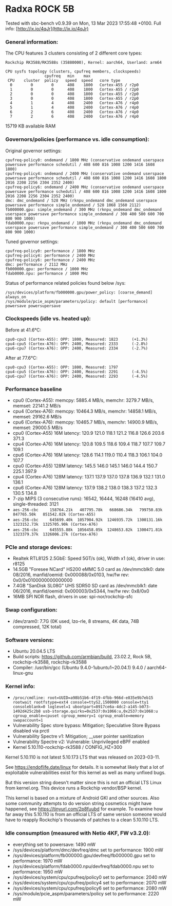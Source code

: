 # Radxa ROCK 5B

Tested with sbc-bench v0.9.39 on Mon, 13 Mar 2023 17:55:48 +0100. Full info: [http://ix.io/4qJr](http://ix.io/4qJr)

### General information:

The CPU features 3 clusters consisting of 2 different core types:

    Rockchip RK3588/RK3588s (35880000), Kernel: aarch64, Userland: arm64
    
    CPU sysfs topology (clusters, cpufreq members, clockspeeds)
                     cpufreq   min    max
     CPU    cluster  policy   speed  speed   core type
      0        0        0      408    1800   Cortex-A55 / r2p0
      1        0        0      408    1800   Cortex-A55 / r2p0
      2        0        0      408    1800   Cortex-A55 / r2p0
      3        0        0      408    1800   Cortex-A55 / r2p0
      4        1        4      408    2400   Cortex-A76 / r4p0
      5        1        4      408    2400   Cortex-A76 / r4p0
      6        2        6      408    2400   Cortex-A76 / r4p0
      7        2        6      408    2400   Cortex-A76 / r4p0

15719 KB available RAM

### Governors/policies (performance vs. idle consumption):

Original governor settings:

    cpufreq-policy0: ondemand / 1800 MHz (conservative ondemand userspace powersave performance schedutil / 408 600 816 1008 1200 1416 1608 1800)
    cpufreq-policy4: ondemand / 2400 MHz (conservative ondemand userspace powersave performance schedutil / 408 600 816 1008 1200 1416 1608 1800 2016 2208 2256 2304 2352 2400)
    cpufreq-policy6: ondemand / 2400 MHz (conservative ondemand userspace powersave performance schedutil / 408 600 816 1008 1200 1416 1608 1800 2016 2208 2256 2304 2352 2400)
    dmc: dmc_ondemand / 528 MHz (rknpu_ondemand dmc_ondemand userspace powersave performance simple_ondemand / 528 1068 1560 2112)
    fb000000.gpu: simple_ondemand / 300 MHz (rknpu_ondemand dmc_ondemand userspace powersave performance simple_ondemand / 300 400 500 600 700 800 900 1000)
    fdab0000.npu: rknpu_ondemand / 1000 MHz (rknpu_ondemand dmc_ondemand userspace powersave performance simple_ondemand / 300 400 500 600 700 800 900 1000)

Tuned governor settings:

    cpufreq-policy0: performance / 1800 MHz
    cpufreq-policy4: performance / 2400 MHz
    cpufreq-policy6: performance / 2400 MHz
    dmc: performance / 2112 MHz
    fb000000.gpu: performance / 1000 MHz
    fdab0000.npu: performance / 1000 MHz

Status of performance related policies found below /sys:

    /sys/devices/platform/fb000000.gpu/power_policy: [coarse_demand] always_on
    /sys/module/pcie_aspm/parameters/policy: default [performance] powersave powersupersave

### Clockspeeds (idle vs. heated up):

Before at 41.6°C:

    cpu0-cpu3 (Cortex-A55): OPP: 1800, Measured: 1823      (+1.3%)
    cpu4-cpu5 (Cortex-A76): OPP: 2400, Measured: 2333      (-2.8%)
    cpu6-cpu7 (Cortex-A76): OPP: 2400, Measured: 2334      (-2.7%)

After at 77.6°C:

    cpu0-cpu3 (Cortex-A55): OPP: 1800, Measured: 1797 
    cpu4-cpu5 (Cortex-A76): OPP: 2400, Measured: 2291      (-4.5%)
    cpu6-cpu7 (Cortex-A76): OPP: 2400, Measured: 2293      (-4.5%)

### Performance baseline

  * cpu0 (Cortex-A55): memcpy: 5885.4 MB/s, memchr: 3279.7 MB/s, memset: 22141.2 MB/s
  * cpu4 (Cortex-A76): memcpy: 10464.3 MB/s, memchr: 14858.1 MB/s, memset: 29162.6 MB/s
  * cpu6 (Cortex-A76): memcpy: 10465.7 MB/s, memchr: 14900.9 MB/s, memset: 29000.5 MB/s
  * cpu0 (Cortex-A55) 16M latency: 120.9 121.0 118.1 121.2 116.8 126.6 203.6 371.3 
  * cpu4 (Cortex-A76) 16M latency: 120.8 109.5 118.6 109.4 118.7 107.7 109.7 109.1 
  * cpu6 (Cortex-A76) 16M latency: 128.6 114.1 119.0 110.4 118.3 106.1 104.0 107.7 
  * cpu0 (Cortex-A55) 128M latency: 145.5 146.0 145.1 146.0 144.4 150.7 225.1 397.9 
  * cpu4 (Cortex-A76) 128M latency: 137.1 137.9 137.0 137.8 136.9 132.1 131.0 136.1 
  * cpu6 (Cortex-A76) 128M latency: 137.9 138.2 138.0 138.3 137.2 132.3 130.5 134.8 
  * 7-zip MIPS (3 consecutive runs): 16542, 16444, 16248 (16410 avg), single-threaded: 3121
  * `aes-256-cbc     158764.21k   407795.78k   668686.34k   799750.83k   847765.50k   851542.02k (Cortex-A55)`
  * `aes-256-cbc     645699.40k  1057904.92k  1246935.72k  1300131.16k  1323152.73k  1325705.90k (Cortex-A76)`
  * `aes-256-cbc     645555.88k  1056458.05k  1248653.82k  1300471.81k  1323379.37k  1326006.27k (Cortex-A76)`

### PCIe and storage devices:

  * Realtek RTL8125 2.5GbE: Speed 5GT/s (ok), Width x1 (ok), driver in use: r8125
  * 14.5GB "Foresee NCard" HS200 eMMC 5.0 card as /dev/mmcblk0: date 08/2016, manfid/oemid: 0x000088/0x0103, hw/fw rev: 0x0/0x0100000000000000
  * 7.4GB "SanDisk SL08G" UHS SDR50 SD card as /dev/mmcblk1: date 06/2016, manfid/oemid: 0x000003/0x5344, hw/fw rev: 0x8/0x0
  * 16MB SPI NOR flash, drivers in use: spi-nor/rockchip-sfc

### Swap configuration:

  * /dev/zram0: 7.7G (0K used, lzo-rle, 8 streams, 4K data, 74B compressed, 12K total)

### Software versions:

  * Ubuntu 20.04.5 LTS
  * Build scripts: https://github.com/armbian/build, 23.02.2, Rock 5B, rockchip-rk3588, rockchip-rk3588
  * Compiler: /usr/bin/gcc (Ubuntu 9.4.0-1ubuntu1~20.04.1) 9.4.0 / aarch64-linux-gnu

### Kernel info:

  * `/proc/cmdline: root=UUID=a98b51b6-4f19-4fbb-966d-e835e9b7eb15 rootwait rootfstype=ext4 console=ttyS2,1500000 console=tty1 consoleblank=0 loglevel=1 ubootpart=8917ce6a-4dc2-a145-b073-1492d425c2b8 usb-storage.quirks=0x2537:0x1066:u,0x2537:0x1068:u   cgroup_enable=cpuset cgroup_memory=1 cgroup_enable=memory swapaccount=1`
  * Vulnerability Spec store bypass: Mitigation; Speculative Store Bypass disabled via prctl
  * Vulnerability Spectre v1:        Mitigation; __user pointer sanitization
  * Vulnerability Spectre v2:        Vulnerable: Unprivileged eBPF enabled
  * Kernel 5.10.110-rockchip-rk3588 / CONFIG_HZ=300

Kernel 5.10.110 is not latest 5.10.173 LTS that was released on 2023-03-11.

See https://endoflife.date/linux for details. It is somewhat likely that
a lot of exploitable vulnerabilities exist for this kernel as well as many
unfixed bugs.

But this version string doesn't matter since this is not an official LTS Linux
from kernel.org. This device runs a Rockchip vendor/BSP kernel.

This kernel is based on a mixture of Android GKI and other sources. Also some
community attempts to do version string cosmetics might have happened, see
https://tinyurl.com/2p8fuubd for example. To examine how far away this 5.10.110
is from an official LTS of same version someone would have to reapply Rockchip's
thousands of patches to a clean 5.10.110 LTS.

### Idle consumption (measured with Netio 4KF, FW v3.2.0):

  * everything set to powersave: 1490 mW
  * /sys/devices/platform/dmc/devfreq/dmc set to performance: 1900 mW
  * /sys/devices/platform/fb000000.gpu/devfreq/fb000000.gpu set to performance: 1970 mW
  * /sys/devices/platform/fdab0000.npu/devfreq/fdab0000.npu set to performance: 1950 mW
  * /sys/devices/system/cpu/cpufreq/policy0 set to performance: 2040 mW
  * /sys/devices/system/cpu/cpufreq/policy4 set to performance: 2070 mW
  * /sys/devices/system/cpu/cpufreq/policy6 set to performance: 2080 mW
  * /sys/module/pcie_aspm/parameters/policy set to performance: 2220 mW
